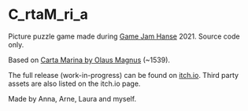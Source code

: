 # C_rtaM_ri_a
Picture puzzle game made during [Game Jam Hanse](https://www.hansemuseum.eu/game-jam-hanse/) 2021. Source code only.

Based on [Carta Marina by Olaus Magnus](https://en.wikipedia.org/wiki/Carta_marina) (~1539).

The full release (work-in-progress) can be found on [itch.io](https://wolfenswan.itch.io/hanse-game-jam-2021-carta-marina). Third party assets are also listed on the itch.io page.

Made by Anna, Arne, Laura and myself.
